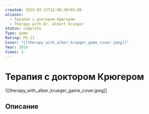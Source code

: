 ```yaml
---
created: 2025-03-23T22:08:38+03:00
aliases:
  - Терапия с доктором Крюгером
  - Therapy with Dr. Albert Krueger
Status: complete
Type: game
Rating: PG-13
Cover: "[[therapy_with_alber_krueger_game_cover.jpeg]]"
Year: 2019
Views: 3
---
```


# Терапия с доктором Крюгером

![[therapy_with_alber_krueger_game_cover.jpeg]]



## Описание


